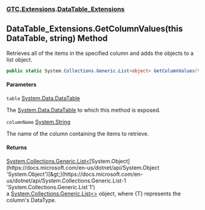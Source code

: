 ### [GTC.Extensions](GTC.Extensions.md 'GTC.Extensions').[DataTable_Extensions](GTC.Extensions.DataTable_Extensions.md 'GTC.Extensions.DataTable_Extensions')

## DataTable_Extensions.GetColumnValues(this DataTable, string) Method

Retrieves all of the items in the specified column and adds the objects to a list object.

```csharp
public static System.Collections.Generic.List<object> GetColumnValues(this System.Data.DataTable table, string columnName);
```
#### Parameters

<a name='GTC.Extensions.DataTable_Extensions.GetColumnValues(thisSystem.Data.DataTable,string).table'></a>

`table` [System.Data.DataTable](https://docs.microsoft.com/en-us/dotnet/api/System.Data.DataTable 'System.Data.DataTable')

The [System.Data.DataTable](https://docs.microsoft.com/en-us/dotnet/api/System.Data.DataTable 'System.Data.DataTable') to which this method is exposed.

<a name='GTC.Extensions.DataTable_Extensions.GetColumnValues(thisSystem.Data.DataTable,string).columnName'></a>

`columnName` [System.String](https://docs.microsoft.com/en-us/dotnet/api/System.String 'System.String')

The name of the column containing the items to retrieve.

#### Returns
[System.Collections.Generic.List&lt;](https://docs.microsoft.com/en-us/dotnet/api/System.Collections.Generic.List-1 'System.Collections.Generic.List`1')[System.Object](https://docs.microsoft.com/en-us/dotnet/api/System.Object 'System.Object')[&gt;](https://docs.microsoft.com/en-us/dotnet/api/System.Collections.Generic.List-1 'System.Collections.Generic.List`1')  
a [System.Collections.Generic.List&lt;&gt;](https://docs.microsoft.com/en-us/dotnet/api/System.Collections.Generic.List-1 'System.Collections.Generic.List`1') object, where {T} represents the column's DataType.